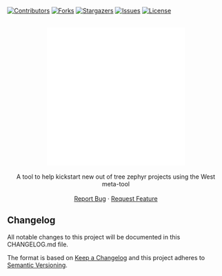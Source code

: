 <!-- PROJECT SHIELDS -->
<!--
*** I'm using markdown "reference style" links for readability.
*** Reference links are enclosed in brackets [ ] instead of parentheses ( ).
*** See the bottom of this document for the declaration of the reference variables
*** for contributors-url, forks-url, etc. This is an optional, concise syntax you may use.
*** https://www.markdownguide.org/basic-syntax/#reference-style-links
-->
[![Contributors][contributors-shield]][contributors-url]
[![Forks][forks-shield]][forks-url]
[![Stargazers][stars-shield]][stars-url]
[![Issues][issues-shield]][issues-url]
[![License][license-shield]][license-url]

<!-- PROJECT LOGO -->
<br />
<div align="center">

  <a href="https://github.com/OmegaRelay/west-project-init">
    <img src="images/logo.png" alt="Logo" width="320" height="320">
  </a>

  <p align="center">
    A tool to help kickstart new out of tree zephyr projects using the West meta-tool
    <br />
    <br />
    <a href="https://github.com/OmegaRelay/west-project-init/issues/new?labels=bug&template=bug-report---.md">Report Bug</a>
    &middot;
    <a href="https://github.com/OmegaRelay/west-project-init/issues/new?labels=enhancement&template=feature-request---.md">Request Feature</a>
  </p>
</div>


## Changelog

All notable changes to this project will be documented in this CHANGELOG.md file.
 
The format is based on [Keep a Changelog](http://keepachangelog.com/)
and this project adheres to [Semantic Versioning](http://semver.org/).


<!-- MARKDOWN LINKS & IMAGES -->
<!-- https://www.markdownguide.org/basic-syntax/#reference-style-links -->
[contributors-shield]: https://img.shields.io/github/contributors/OmegaRelay/west-project-init.svg?style=for-the-badge
[contributors-url]: https://github.com/OmegaRelay/west-project-init/graphs/contributors
[forks-shield]: https://img.shields.io/github/forks/OmegaRelay/west-project-init.svg?style=for-the-badge
[forks-url]: https://github.com/OmegaRelay/west-project-init/network/members
[stars-shield]: https://img.shields.io/github/stars/OmegaRelay/west-project-init.svg?style=for-the-badge
[stars-url]: https://github.com/OmegaRelay/west-project-init/stargazers
[issues-shield]: https://img.shields.io/github/issues/OmegaRelay/west-project-init.svg?style=for-the-badge
[issues-url]: https://github.com/OmegaRelay/west-project-init/issues
[license-shield]: https://img.shields.io/github/license/OmegaRelay/west-project-init.svg?style=for-the-badge
[license-url]: https://github.com/OmegaRelay/west-project-init/blob/main/LICENSE
